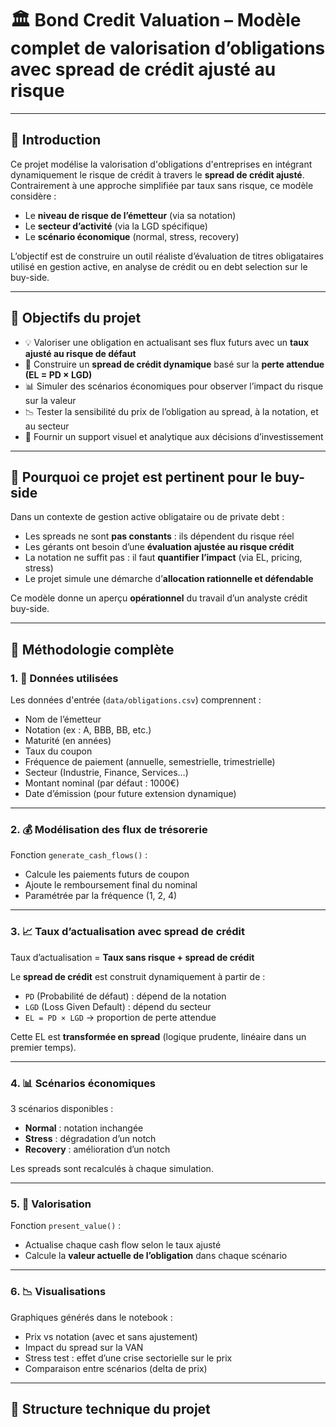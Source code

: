 # 🏛️ Bond Credit Valuation – Modèle complet de valorisation d’obligations avec spread de crédit ajusté au risque

---

## 🔎 Introduction

Ce projet modélise la valorisation d'obligations d'entreprises en intégrant dynamiquement le risque de crédit à travers le **spread de crédit ajusté**.  
Contrairement à une approche simplifiée par taux sans risque, ce modèle considère :

- Le **niveau de risque de l’émetteur** (via sa notation)
- Le **secteur d’activité** (via la LGD spécifique)
- Le **scénario économique** (normal, stress, recovery)

L’objectif est de construire un outil réaliste d’évaluation de titres obligataires utilisé en gestion active, en analyse de crédit ou en debt selection sur le buy-side.

---

## 🎯 Objectifs du projet

- 💡 Valoriser une obligation en actualisant ses flux futurs avec un **taux ajusté au risque de défaut**
- 🔧 Construire un **spread de crédit dynamique** basé sur la **perte attendue (EL = PD × LGD)**
- 📊 Simuler des scénarios économiques pour observer l’impact du risque sur la valeur
- 📉 Tester la sensibilité du prix de l’obligation au spread, à la notation, et au secteur
- 🧠 Fournir un support visuel et analytique aux décisions d’investissement

---

## 💼 Pourquoi ce projet est pertinent pour le buy-side

Dans un contexte de gestion active obligataire ou de private debt :
- Les spreads ne sont **pas constants** : ils dépendent du risque réel
- Les gérants ont besoin d’une **évaluation ajustée au risque crédit**
- La notation ne suffit pas : il faut **quantifier l’impact** (via EL, pricing, stress)
- Le projet simule une démarche d’**allocation rationnelle et défendable**

Ce modèle donne un aperçu **opérationnel** du travail d’un analyste crédit buy-side.

---

## 🧱 Méthodologie complète

### 1. 📑 Données utilisées

Les données d'entrée (`data/obligations.csv`) comprennent :
- Nom de l’émetteur
- Notation (ex : A, BBB, BB, etc.)
- Maturité (en années)
- Taux du coupon
- Fréquence de paiement (annuelle, semestrielle, trimestrielle)
- Secteur (Industrie, Finance, Services…)
- Montant nominal (par défaut : 1000€)
- Date d’émission (pour future extension dynamique)

---

### 2. 💰 Modélisation des flux de trésorerie

Fonction `generate_cash_flows()` :
- Calcule les paiements futurs de coupon
- Ajoute le remboursement final du nominal
- Paramétrée par la fréquence (1, 2, 4)

---

### 3. 📈 Taux d’actualisation avec spread de crédit

Taux d’actualisation = **Taux sans risque + spread de crédit**

Le **spread de crédit** est construit dynamiquement à partir de :
- `PD` (Probabilité de défaut) : dépend de la notation
- `LGD` (Loss Given Default) : dépend du secteur
- `EL = PD × LGD` → proportion de perte attendue

Cette EL est **transformée en spread** (logique prudente, linéaire dans un premier temps).

---

### 4. 📊 Scénarios économiques

3 scénarios disponibles :
- **Normal** : notation inchangée
- **Stress** : dégradation d’un notch
- **Recovery** : amélioration d’un notch

Les spreads sont recalculés à chaque simulation.

---

### 5. 🧮 Valorisation

Fonction `present_value()` :
- Actualise chaque cash flow selon le taux ajusté
- Calcule la **valeur actuelle de l’obligation** dans chaque scénario

---

### 6. 📉 Visualisations

Graphiques générés dans le notebook :
- Prix vs notation (avec et sans ajustement)
- Impact du spread sur la VAN
- Stress test : effet d’une crise sectorielle sur le prix
- Comparaison entre scénarios (delta de prix)

---

## 📁 Structure technique du projet
